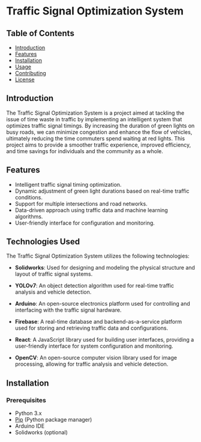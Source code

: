  
# Traffic Signal Optimization System

## Table of Contents
- [Introduction](#introduction)
- [Features](#features)
- [Installation](#installation)
- [Usage](#usage)
- [Contributing](#contributing)
- [License](#license)

## Introduction
The Traffic Signal Optimization System is a project aimed at tackling the issue of time waste in traffic by implementing an intelligent system that optimizes traffic signal timings. By increasing the duration of green lights on busy roads, we can minimize congestion and enhance the flow of vehicles, ultimately reducing the time commuters spend waiting at red lights. This project aims to provide a smoother traffic experience, improved efficiency, and time savings for individuals and the community as a whole.

## Features
- Intelligent traffic signal timing optimization.
- Dynamic adjustment of green light durations based on real-time traffic conditions.
- Support for multiple intersections and road networks.
- Data-driven approach using traffic data and machine learning algorithms.
- User-friendly interface for configuration and monitoring.

## Technologies Used
The Traffic Signal Optimization System utilizes the following technologies:

- **Solidworks**: Used for designing and modeling the physical structure and layout of traffic signal systems.

- **YOLOv7**: An object detection algorithm used for real-time traffic analysis and vehicle detection.

- **Arduino**: An open-source electronics platform used for controlling and interfacing with the traffic signal hardware.

- **Firebase**: A real-time database and backend-as-a-service platform used for storing and retrieving traffic data and configurations.

- **React**: A JavaScript library used for building user interfaces, providing a user-friendly interface for system configuration and monitoring.

- **OpenCV**: An open-source computer vision library used for image processing, allowing for traffic analysis and vehicle detection.

## Installation
### Prerequisites
- Python 3.x
- [Pip](https://pip.pypa.io/en/stable/) (Python package manager)
- Arduino IDE
- Solidworks (optional)


